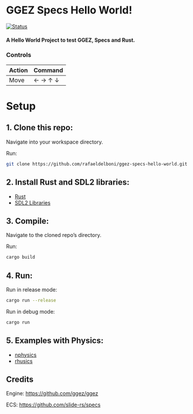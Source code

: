 # GGEZ Specs Hello World!
[![Status][badge-status]][badge-status]
#### A Hello World Project to test GGEZ, Specs and Rust.

### Controls

| Action | Command |
| ------ | ------- |
| Move   | ← → ↑ ↓ |

# Setup

## 1. Clone this repo:

Navigate into your workspace directory.

Run:
```bash
git clone https://github.com/rafaeldelboni/ggez-specs-hello-world.git
```

## 2. Install Rust and SDL2 libraries:
  - [Rust](https://www.rust-lang.org/)
  - [SDL2 Libraries](https://github.com/Rust-SDL2/rust-sdl2#user-content-requirements)

## 3. Compile:
Navigate to the cloned repo’s directory.

Run:

```bash
cargo build
```

## 4. Run:
Run in release mode:
```bash
cargo run --release
```

Run in debug mode:
```bash
cargo run
```

## 5. Examples with Physics:
  - [nphysics](https://github.com/rafaeldelboni/ggez-specs-nphysics-hello-world)
  - [rhusics](https://github.com/rafaeldelboni/ggez-specs-rhusics-hello-world)

## Credits
Engine: https://github.com/ggez/ggez

ECS: https://github.com/slide-rs/specs

[badge-status]: https://img.shields.io/badge/status-done-green.svg
